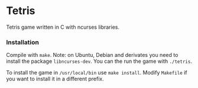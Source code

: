 # Tetris

Tetris game written in C with ncurses libraries. 

### Installation 

Compile with `make`. Note: on Ubuntu, Debian and derivates you need to install the package `libncurses-dev`. You can the run the game with `./tetris`.

To install the game in `/usr/local/bin` use `make install`. Modify `Makefile` if you want to install it in a different prefix. 
